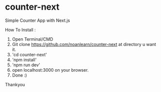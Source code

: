 # counter-next
Simple Counter App with Next.js 

How To Install :
1. Open Terminal/CMD
2. Git clone https://github.com/noanlearn/counter-next at directory u want it.
3. 'cd counter-next'
4. 'npm install'
5. 'npm run dev'
6. open localhost:3000 on your browser.
7. Done :)

Thankyou 
